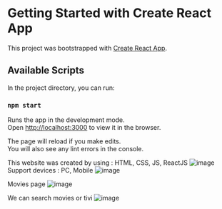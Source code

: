 # Getting Started with Create React App

This project was bootstrapped with [Create React App](https://github.com/facebook/create-react-app).

## Available Scripts

In the project directory, you can run:

### `npm start`

Runs the app in the development mode.\
Open [http://localhost:3000](http://localhost:3000) to view it in the browser.

The page will reload if you make edits.\
You will also see any lint errors in the console.

This website was created by using : HTML, CSS, JS, ReactJS
![image](https://user-images.githubusercontent.com/69115412/131245170-e055996c-484c-4ff9-a757-fbbe4274d1cf.png)
Support devices : PC, Mobile
![image](https://user-images.githubusercontent.com/69115412/131245322-205a6215-44c8-4fe4-b4a6-d0ca6b635b5a.png)

Movies page
![image](https://user-images.githubusercontent.com/69115412/131245204-0090dc30-0876-47c3-97fa-26fc304b6ecc.png)

We can search movies or tivi
![image](https://user-images.githubusercontent.com/69115412/131245217-2199657e-565e-4c65-8862-7ca9f60e2226.png)

